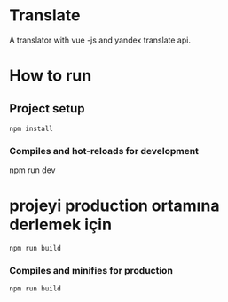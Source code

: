 # Translate
A translator with vue -js and yandex translate api.

# How to run

## Project setup
```
npm install
```
### Compiles and hot-reloads for development

npm run dev

# projeyi production ortamına derlemek için
```
npm run build
```

### Compiles and minifies for production
```
npm run build
```
